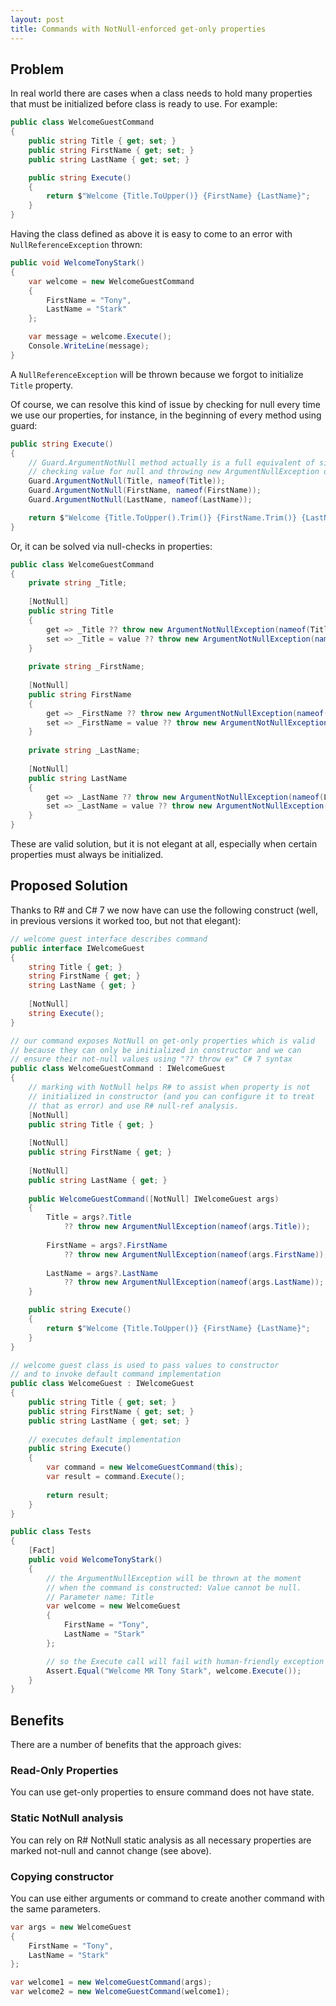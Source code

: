 ```yaml
---
layout: post
title: Commands with NotNull-enforced get-only properties
---
```

## Problem

In real world there are cases when a class needs to hold many properties that must be initialized before class is ready to use. For example:

```c#
public class WelcomeGuestCommand
{
    public string Title { get; set; }
    public string FirstName { get; set; }
    public string LastName { get; set; }

    public string Execute()
    {
        return $"Welcome {Title.ToUpper()} {FirstName} {LastName}";
    }
}
```

Having the class defined as above it is easy to come to an error with `NullReferenceException` thrown:

```c#
public void WelcomeTonyStark()
{
    var welcome = new WelcomeGuestCommand
    {
        FirstName = "Tony",
        LastName = "Stark"
    };

    var message = welcome.Execute();
    Console.WriteLine(message);
}
```

A `NullReferenceException` will be thrown because we forgot to initialize `Title` property.

Of course, we can resolve this kind of issue by checking for null every time we use our properties, for instance, in the beginning of every method using guard:

```c#
public string Execute()
{
    // Guard.ArgumentNotNull method actually is a full equivalent of simple 
    // checking value for null and throwing new ArgumentNullException otherwise
    Guard.ArgumentNotNull(Title, nameof(Title));
    Guard.ArgumentNotNull(FirstName, nameof(FirstName));
    Guard.ArgumentNotNull(LastName, nameof(LastName));

    return $"Welcome {Title.ToUpper().Trim()} {FirstName.Trim()} {LastName.Trim()}";
}
```

Or, it can be solved via null-checks in properties:

```c#
public class WelcomeGuestCommand
{
    private string _Title;
    
    [NotNull]
    public string Title
    { 
        get => _Title ?? throw new ArgumentNotNullException(nameof(Title));
        set => _Title = value ?? throw new ArgumentNotNullException(nameof(value));
    }
    
    private string _FirstName;
    
    [NotNull]
    public string FirstName
    { 
        get => _FirstName ?? throw new ArgumentNotNullException(nameof(FirstName));
        set => _FirstName = value ?? throw new ArgumentNotNullException(nameof(value));
    }
    
    private string _LastName;
    
    [NotNull]
    public string LastName
    { 
        get => _LastName ?? throw new ArgumentNotNullException(nameof(LastName));
        set => _LastName = value ?? throw new ArgumentNotNullException(nameof(value));
    }
}
```

These are valid solution, but it is not elegant at all, especially when certain properties must always be initialized.

## Proposed Solution

Thanks to R# and C# 7 we now have can use the following construct (well, in previous versions it worked too, but not that elegant):

```c#
// welcome guest interface describes command
public interface IWelcomeGuest
{
    string Title { get; }
    string FirstName { get; }
    string LastName { get; }
    
    [NotNull]
    string Execute();
}

// our command exposes NotNull on get-only properties which is valid
// because they can only be initialized in constructor and we can
// ensure their not-null values using "?? throw ex" C# 7 syntax
public class WelcomeGuestCommand : IWelcomeGuest
{
    // marking with NotNull helps R# to assist when property is not
    // initialized in constructor (and you can configure it to treat
    // that as error) and use R# null-ref analysis.
    [NotNull]
    public string Title { get; }
    
    [NotNull]
    public string FirstName { get; }
    
    [NotNull]
    public string LastName { get; }
    
    public WelcomeGuestCommand([NotNull] IWelcomeGuest args)
    {
        Title = args?.Title 
            ?? throw new ArgumentNullException(nameof(args.Title));
        
        FirstName = args?.FirstName 
            ?? throw new ArgumentNullException(nameof(args.FirstName));
        
        LastName = args?.LastName 
            ?? throw new ArgumentNullException(nameof(args.LastName));
    }

    public string Execute()
    {
        return $"Welcome {Title.ToUpper()} {FirstName} {LastName}";
    }
}

// welcome guest class is used to pass values to constructor
// and to invoke default command implementation
public class WelcomeGuest : IWelcomeGuest
{
    public string Title { get; set; }
    public string FirstName { get; set; }
    public string LastName { get; set; }
    
    // executes default implementation
    public string Execute()
    {
        var command = new WelcomeGuestCommand(this);
        var result = command.Execute();
        
        return result;
    }
}

public class Tests
{
    [Fact]
    public void WelcomeTonyStark()
    {
        // the ArgumentNullException will be thrown at the moment
        // when the command is constructed: Value cannot be null.
        // Parameter name: Title
        var welcome = new WelcomeGuest
        {
            FirstName = "Tony",
            LastName = "Stark"
        };

        // so the Execute call will fail with human-friendly exception details
        Assert.Equal("Welcome MR Tony Stark", welcome.Execute());
    }
}
```

## Benefits

There are a number of benefits that the approach gives:

### Read-Only Properties

You can use get-only properties to ensure command does not have state.

### Static NotNull analysis

You can rely on R# NotNull static analysis as all necessary properties are marked not-null and cannot change (see above).

### Copying constructor

You can use either arguments or command to create another command with the same parameters.

```c#
var args = new WelcomeGuest
{
    FirstName = "Tony",
    LastName = "Stark"
};

var welcome1 = new WelcomeGuestCommand(args);
var welcome2 = new WelcomeGuestCommand(welcome1);
```
